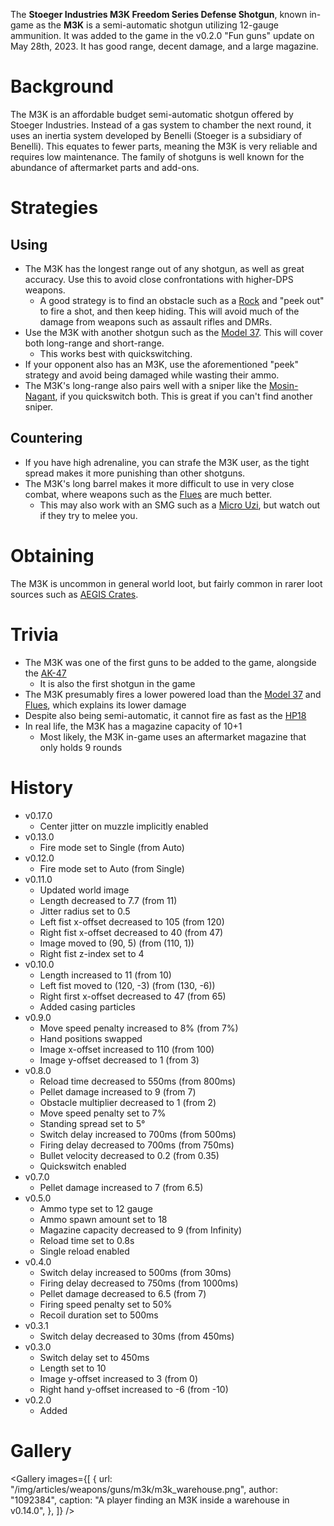 The **Stoeger Industries M3K Freedom Series Defense Shotgun**, known in-game as the **M3K** is a semi-automatic shotgun utilizing 12-gauge ammunition. It was added to the game in the v0.2.0 "Fun guns" update on May 28th, 2023. It has good range, decent damage, and a large magazine.

# Background

The M3K is an affordable budget semi-automatic shotgun offered by Stoeger Industries. Instead of a gas system to chamber the next round, it uses an inertia system developed by Benelli (Stoeger is a subsidiary of Benelli). This equates to fewer parts, meaning the M3K is very reliable and requires low maintenance. The family of shotguns is well known for the abundance of aftermarket parts and add-ons.

# Strategies

## Using

- The M3K has the longest range out of any shotgun, as well as great accuracy. Use this to avoid close confrontations with higher-DPS weapons.
  - A good strategy is to find an obstacle such as a [Rock](/obstacles/rock) and "peek out" to fire a shot, and then keep hiding. This will avoid much of the damage from weapons such as assault rifles and DMRs.
- Use the M3K with another shotgun such as the [Model 37](/weapons/guns/model_37). This will cover both long-range and short-range.
  - This works best with quickswitching.
- If your opponent also has an M3K, use the aforementioned "peek" strategy and avoid being damaged while wasting their ammo.
- The M3K's long-range also pairs well with a sniper like the [Mosin-Nagant](/weapons/guns/mosin), if you quickswitch both. This is great if you can't find another sniper.

## Countering

- If you have high adrenaline, you can strafe the M3K user, as the tight spread makes it more punishing than other shotguns.
- The M3K's long barrel makes it more difficult to use in very close combat, where weapons such as the [Flues](/weapons/guns/flues) are much better.
  - This may also work with an SMG such as a [Micro Uzi](/weapons/guns/micro_uzi), but watch out if they try to melee you.

# Obtaining

The M3K is uncommon in general world loot, but fairly common in rarer loot sources such as [AEGIS Crates](/obstacles/aegis_crate).

# Trivia

- The M3K was one of the first guns to be added to the game, alongside the [AK-47](/weapons/guns/ak47)
  - It is also the first shotgun in the game
- The M3K presumably fires a lower powered load than the [Model 37](/weapons/guns/model_37) and [Flues](/weapons/guns/flues), which explains its lower damage
- Despite also being semi-automatic, it cannot fire as fast as the [HP18](/weapons/guns/hp18)
- In real life, the M3K has a magazine capacity of 10+1
  - Most likely, the M3K in-game uses an aftermarket magazine that only holds 9 rounds

# History

- v0.17.0
  - Center jitter on muzzle implicitly enabled
- v0.13.0
  - Fire mode set to Single (from Auto)
- v0.12.0
  - Fire mode set to Auto (from Single)
- v0.11.0
  - Updated world image
  - Length decreased to 7.7 (from 11)
  - Jitter radius set to 0.5
  - Left fist x-offset decreased to 105 (from 120)
  - Right fist x-offset decreased to 40 (from 47)
  - Image moved to (90, 5) (from (110, 1))
  - Right fist z-index set to 4
- v0.10.0
  - Length increased to 11 (from 10)
  - Left fist moved to (120, -3) (from (130, -6))
  - Right first x-offset decreased to 47 (from 65)
  - Added casing particles
- v0.9.0
  - Move speed penalty increased to 8% (from 7%)
  - Hand positions swapped
  - Image x-offset increased to 110 (from 100)
  - Image y-offset decreased to 1 (from 3)
- v0.8.0
  - Reload time decreased to 550ms (from 800ms)
  - Pellet damage increased to 9 (from 7)
  - Obstacle multiplier decreased to 1 (from 2)
  - Move speed penalty set to 7%
  - Standing spread set to 5°
  - Switch delay increased to 700ms (from 500ms)
  - Firing delay decreased to 700ms (from 750ms)
  - Bullet velocity decreased to 0.2 (from 0.35)
  - Quickswitch enabled
- v0.7.0
  - Pellet damage increased to 7 (from 6.5)
- v0.5.0
  - Ammo type set to 12 gauge
  - Ammo spawn amount set to 18
  - Magazine capacity decreased to 9 (from Infinity)
  - Reload time set to 0.8s
  - Single reload enabled
- v0.4.0
  - Switch delay increased to 500ms (from 30ms)
  - Firing delay decreased to 750ms (from 1000ms)
  - Pellet damage decreased to 6.5 (from 7)
  - Firing speed penalty set to 50%
  - Recoil duration set to 500ms
- v0.3.1
  - Switch delay decreased to 30ms (from 450ms)
- v0.3.0
  - Switch delay set to 450ms
  - Length set to 10
  - Image y-offset increased to 3 (from 0)
  - Right hand y-offset increased to -6 (from -10)
- v0.2.0
  - Added

# Gallery

<Gallery
  images={[
    {
      url: "/img/articles/weapons/guns/m3k/m3k_warehouse.png",
      author: "1092384",
      caption: "A player finding an M3K inside a warehouse in v0.14.0",
    },
  ]}
/>

